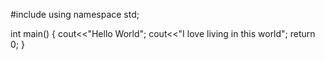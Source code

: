 #include <iostream>
using namespace std;

int main() {
	cout<<"Hello World";
	cout<<"I love living in this world";
	return 0;
}
